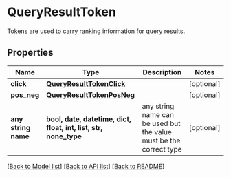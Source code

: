 # QueryResultToken

Tokens are used to carry ranking information for query results.

## Properties
Name | Type | Description | Notes
------------ | ------------- | ------------- | -------------
**click** | [**QueryResultTokenClick**](QueryResultTokenClick.md) |  | [optional] 
**pos_neg** | [**QueryResultTokenPosNeg**](QueryResultTokenPosNeg.md) |  | [optional] 
**any string name** | **bool, date, datetime, dict, float, int, list, str, none_type** | any string name can be used but the value must be the correct type | [optional]

[[Back to Model list]](../README.md#documentation-for-models) [[Back to API list]](../README.md#documentation-for-api-endpoints) [[Back to README]](../README.md)


